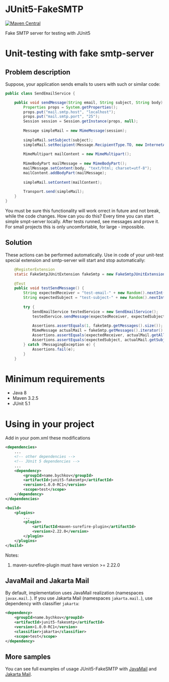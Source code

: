 # JUnit5-FakeSMTP
[![Maven Central](https://maven-badges.herokuapp.com/maven-central/name.bychkov/junit5-fakesmtp/badge.svg?style=flat-square)](https://maven-badges.herokuapp.com/maven-central/name.bychkov/junit5-fakesmtp)

Fake SMTP server for testing with JUnit5

# Unit-testing with fake smtp-server

## Problem description

Suppose, your application sends emails to users with such or similar code:

```java
public class SendEmailService {

	public void sendMessage(String email, String subject, String body) throws MessagingException {
		Properties props = System.getProperties();
		props.put("mail.smtp.host", "localhost");
		props.put("mail.smtp.port", "25");
		Session session = Session.getInstance(props, null);
		
		Message simpleMail = new MimeMessage(session);
	
		simpleMail.setSubject(subject);
		simpleMail.setRecipient(Message.RecipientType.TO, new InternetAddress(email));
	
		MimeMultipart mailContent = new MimeMultipart();
	
		MimeBodyPart mailMessage = new MimeBodyPart();
		mailMessage.setContent(body, "text/html; charset=utf-8");
		mailContent.addBodyPart(mailMessage);
	
		simpleMail.setContent(mailContent);
	
		Transport.send(simpleMail);
	}
}
```

You must be sure this functionality will work orrect in future and not break, while the code changes. How can you do this? Every time you can start simple smpt-server locally. After tests runned, see messages and prove it. For small projects this is only uncomfortable, for large - impossible.

## Solution

These actions can be performed automatically. Use in code of your unit-test special extension and smtp-server will start and stop automatically:

```java
	@RegisterExtension
	static FakeSmtpJUnitExtension fakeSmtp = new FakeSmtpJUnitExtension();
	
	@Test
	public void testSendMessage() {
		String expectedReceiver = "test-email-" + new Random().nextInt(Integer.MAX_VALUE) + "@example.com";
		String expectedSubject = "test-subject-" + new Random().nextInt(Integer.MAX_VALUE);
		
		try {
			SendEmailService testedService = new SendEmailService();
			testedService.sendMessage(expectedReceiver, expectedSubject, "text of body");
			
			Assertions.assertEquals(1, fakeSmtp.getMessages().size());
			MimeMessage actualMail = fakeSmtp.getMessages().iterator().next();
			Assertions.assertEquals(expectedReceiver, actualMail.getAllRecipients()[0].toString());
			Assertions.assertEquals(expectedSubject, actualMail.getSubject());
		} catch (MessagingException e) {
			Assertions.fail(e);
		}
	}
```

# Minimum requirements
- Java 8
- Maven 3.2.5
- JUnit 5.1

# Using in your project

Add in your pom.xml these modifications

```xml
<dependencies>
	...
	<!-- other dependencies -->
	<!-- JUnit 5 dependencies -->
	...
	<dependency>
		<groupId>name.bychkov</groupId>
		<artifactId>junit5-fakesmtp</artifactId>
		<version>1.0.0-RC1</version>
		<scope>test</scope>
	</dependency>
</dependencies>

<build>
	<plugins>
		...
		<plugin>
			<artifactId>maven-surefire-plugin</artifactId>
			<version>2.22.0</version>
		</plugin>
	</plugins>
</build>
```

Notes:

1) maven-surefire-plugin must have version >= 2.22.0

## JavaMail and Jakarta Mail

By default, implementation uses JavaMail realization (namespaces `javax.mail.`). If you use Jakarta Mail (namespaces `jakarta.mail.`), use dependency with classifier `jakarta`:

```xml
<dependency>
	<groupId>name.bychkov</groupId>
	<artifactId>junit5-fakesmtp</artifactId>
	<version>1.0.0-RC1</version>
	<classifier>jakarta</classifier>
	<scope>test</scope>
</dependency>
```

## More samples

You can see full examples of usage JUnit5-FakeSMTP with [JavaMail](./src/it/javamail/) and [Jakarta Mail](./src/it/jakartamail/).
